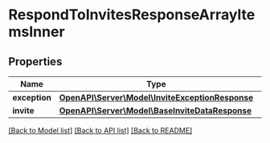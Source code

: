 # RespondToInvitesResponseArrayItemsInner

## Properties
Name | Type | Description | Notes
------------ | ------------- | ------------- | -------------
**exception** | [**OpenAPI\Server\Model\InviteExceptionResponse**](InviteExceptionResponse.md) |  | [optional] 
**invite** | [**OpenAPI\Server\Model\BaseInviteDataResponse**](BaseInviteDataResponse.md) |  | [optional] 

[[Back to Model list]](../README.md#documentation-for-models) [[Back to API list]](../README.md#documentation-for-api-endpoints) [[Back to README]](../README.md)


